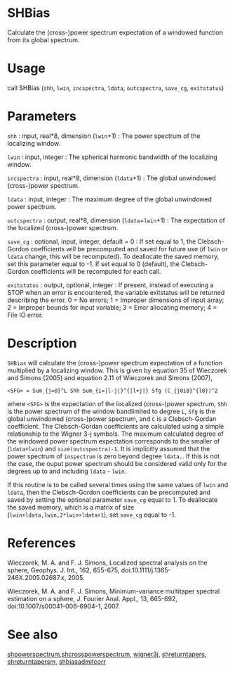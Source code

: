 # SHBias

Calculate the (cross-)power spectrum expectation of a windowed function from its global spectrum.

# Usage

call SHBias (`shh`, `lwin`, `incspectra`, `ldata`, `outcspectra`, `save_cg`, `exitstatus`)

# Parameters

`shh` : input, real\*8, dimension (`lwin`+1)
:   The power spectrum of the localizing window.

`lwin` : input, integer
:   The spherical harmonic bandwidth of the localizing window.

`incspectra` : input, real\*8, dimension (`ldata`+1)
:   The global unwindowed (cross-)power spectrum.

`ldata` : input, integer
:   The maximum degree of the global unwindowed power spectrum.

`outcspectra` : output, real\*8, dimension (`ldata`+`lwin`+1)
:   The expectation of the localized (cross-)power spectrum.

`save_cg` : optional, input, integer, default = 0
:   If set equal to 1, the Clebsch-Gordon coefficients will be precomputed and saved for future use (if `lwin` or `ldata` change, this will be recomputed). To deallocate the saved memory, set this parameter equal to -1. If set equal to 0 (default), the Clebsch-Gordon coefficients will be recomputed for each call.

`exitstatus` : output, optional, integer
:   If present, instead of executing a STOP when an error is encountered, the variable exitstatus will be returned describing the error. 0 = No errors; 1 = Improper dimensions of input array; 2 = Improper bounds for input variable; 3 = Error allocating memory; 4 = File IO error.

# Description

`SHBias` will calculate the (cross-)power spectrum expectation of a function multiplied by a localizing window. This is given by equation 35 of Wieczorek and Simons (2005) and equation 2.11 of Wieczorek and Simons (2007),

`<SFG> = Sum_{j=0}^L Shh Sum_{i=|l-j|}^{|l+j|} Sfg (C_{j0i0}^{l0})^2`

where `<SFG>` is the expectation of the localized (cross-)power spectrum, `Shh` is the power spectrum of the window bandlimited to degree `L`, `Sfg` is the global unwindowed (cross-)power spectrum, and `C` is a Clebsch-Gordan coefficient. The Clebsch-Gordan coefficients are calculated using a simple relationship to the Wigner 3-j symbols. The maximum calculated degree of the windowed power spectrum expectation corresponds to the smaller of (`ldata+lwin`) and `size(outcspectra)-1`. It is implicitly assumed that the power spectrum of `inspectrum` is zero beyond degree `ldata.`. If this is not the case, the ouput power spectrum should be considered valid only for the degrees up to and including `ldata` - `lwin`.

If this routine is to be called several times using the same values of `lwin` and `ldata`, then the Clebsch-Gordon coefficients can be precomputed and saved by setting the optional parameter `save_cg` equal to 1. To deallocate the saved memory, which is a matrix of size (`lwin+ldata,lwin,2*lwin+ldata+1`), set `save_cg` equal to -1.

# References

Wieczorek, M. A. and F. J. Simons, Localized spectral analysis on the sphere, 
Geophys. J. Int., 162, 655-675, doi:10.1111/j.1365-246X.2005.02687.x, 2005.

Wieczorek, M. A. and F. J. Simons, Minimum-variance multitaper spectral estimation on a sphere, J. Fourier Anal. Appl., 13, 665-692, doi:10.1007/s00041-006-6904-1, 2007.

# See also

[shpowerspectrum](shpowerspectrum.html),[shcrosspowerspectrum](shcrosspowerspectrum.html), [wigner3j](wigner3j.html), [shreturntapers](shreturntapers.html), [shreturntapersm](shreturntapersm.html), [shbiasadmitcorr](shbiasadmitcorr.html)
